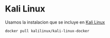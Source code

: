 # Kali Linux

Usamos la instalacion que se incluye en [Kali Linux](https://hub.docker.com/r/kalilinux/kali-linux-docker/)

```sh
docker pull kalilinux/kali-linux-docker
```